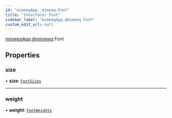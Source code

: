 ```yaml
---
id: "mimeeqApp._mimeeq.Font"
title: "Interface: Font"
sidebar_label: "mimeeqApp.@mimeeq.Font"
custom_edit_url: null
---
```


[mimeeqApp](../modules/mimeeqApp.md).[@mimeeq](../namespaces/mimeeqApp._mimeeq.md).Font

## Properties

### size

• **size**: [`FontSizes`](mimeeqApp._mimeeq.FontSizes.md)

___

### weight

• **weight**: [`FontWeights`](mimeeqApp._mimeeq.FontWeights.md)
